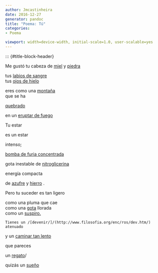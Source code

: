 ```yaml
---
author: Jmcastinheira
date: 2016-12-27
generator: pandoc
title: "Poema: Tú"
categories:
- Poema

viewport: width=device-width, initial-scale=1.0, user-scalable=yes
---
```


::: {#title-block-header}

Me gustó tu cabeza de
[miel](http://www.aftouch-cuisine.com/images/produits/Miel-AOC-de-Corse1.jpg)
y [piedra](http://www.juanaperez.net/piedra.jpg)

<div>

tus [labios de
sangre](http://dissenet.com/etringita/images/20060822145934_28%20rojo%20sangre.jpg)\
tus [ojos de
hielo](http://lorenzolh.blogia.com/upload/20060107154944-20060104221548-ojos.jpg)



eres como una
[montaña](http://www.dominicos.org/estudiar/esrel1/cur1/07-Montana_Sinai__JPEG.jpg)\
que se ha

<div>

[quebrado](http://video.google.es/videoplay?docid=-6725147735960470391)



<div>

en un [eruptar de
fuego](http://video.google.es/videoplay?docid=4741741655095552602&q=bomba&total=14572&start=0&num=10&so=0&type=search&plindex=5)



Tu estar

<div>

es un estar



<div>

intenso;



<div>

[bomba de furia
concentrada](http://video.google.es/videoplay?docid=4374463903566694897&q=cabreado&total=234&start=0&num=10&so=0&type=search&plindex=2)



<div>

gota inestable de
[nitroglicerina](http://es.wikipedia.org/wiki/Nitroglicerina)



<div>

energía compacta



<div>

de [azufre](http://es.wikipedia.org/wiki/Azufre) y
[hierro](http://www.arteespana.com/imagenes/torreiffel.jpg) .



Pero tu suceder es tan ligero

<div>

como una pluma que cae\
como una
[gota](http://video.google.es/videoplay?docid=3643364022005198408&q=gotas+de+mi+vida&total=14&start=0&num=10&so=0&type=search&plindex=1)
llorada\
como un
[suspiro.](http://video.google.es/videoplay?docid=3403441755816370383&q=suspiro&total=347&start=20&num=10&so=0&type=search&plindex=8)



<div>

<div>

    Tienes un /[devenir/]/(http://www.filosofia.org/enc/ros/dev.htm/) atenuado





<div>

y un [caminar tan
lento](http://video.google.es/videoplay?docid=-200642448121809076&q=caminar+lento&total=8&start=0&num=10&so=0&type=search&plindex=5)



que pareces

<div>

un
[regato](http://video.google.es/videoplay?docid=-1840285460227160689&q=riachuelo&total=281&start=10&num=10&so=0&type=search&plindex=8)/



<div>

quizás un
[sueño](http://personal.telefonica.terra.es/web/jack/dali/cuadros/sueno.jpg)


